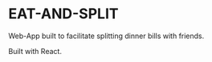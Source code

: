 # EAT-AND-SPLIT

Web-App built to facilitate splitting dinner bills with friends.

Built with React.


